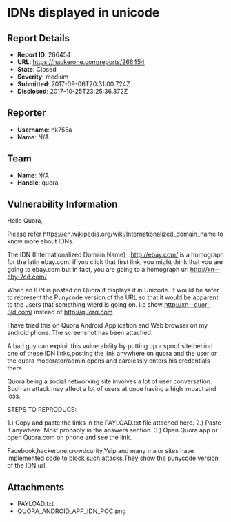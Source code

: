 # IDNs displayed in unicode

## Report Details
- **Report ID**: 266454
- **URL**: https://hackerone.com/reports/266454
- **State**: Closed
- **Severity**: medium
- **Submitted**: 2017-09-06T20:31:00.724Z
- **Disclosed**: 2017-10-25T23:25:36.372Z

## Reporter
- **Username**: hk755a
- **Name**: N/A

## Team
- **Name**: N/A
- **Handle**: quora

## Vulnerability Information
Hello Quora,

Please refer https://en.wikipedia.org/wiki/Internationalized_domain_name to know more about IDNs.

The IDN (Internationalized Domain Name) : http://ebаy.com/
is a homograph for the latin ebay.com. if you click that first link, you might think that you are going to ebay.com but in fact, you are going to a homograph url http://xn--eby-7cd.com/

When an IDN is posted on Quora it displays it in Unicode. It would be safer to represent the Punycode version of the URL so that it would be apparent to the users that something wierd is going on. i.e show http://xn--quor-3ld.com/ instead of http://quorα.com

I have tried this on Quora Android Application and Web browser on my android phone. The screenshot has been attached.

A bad guy can exploit this vulnerability by putting up a spoof site behind one of these IDN links,posting the link anywhere on quora  and the user or the quora moderator/admin opens and carelessly enters his credentials there. 

Quora being a social networking site involves a lot of user conversation. Such an attack may affect a lot of users at once having a high impact and loss.


STEPS TO REPRODUCE:

1.) Copy and paste the links in the PAYLOAD.txt file attached here.
2.) Paste it anywhere. Most probably in the answers section.
3.) Open Quora app or open Quora.com on phone and see the link. 


Facebook,hackerone,crowdcurity,Yelp and many major sites have implemented code to block such attacks.They show the punycode version of the IDN url.

## Attachments
- PAYLOAD.txt
- QUORA_ANDROID_APP_IDN_POC.png
